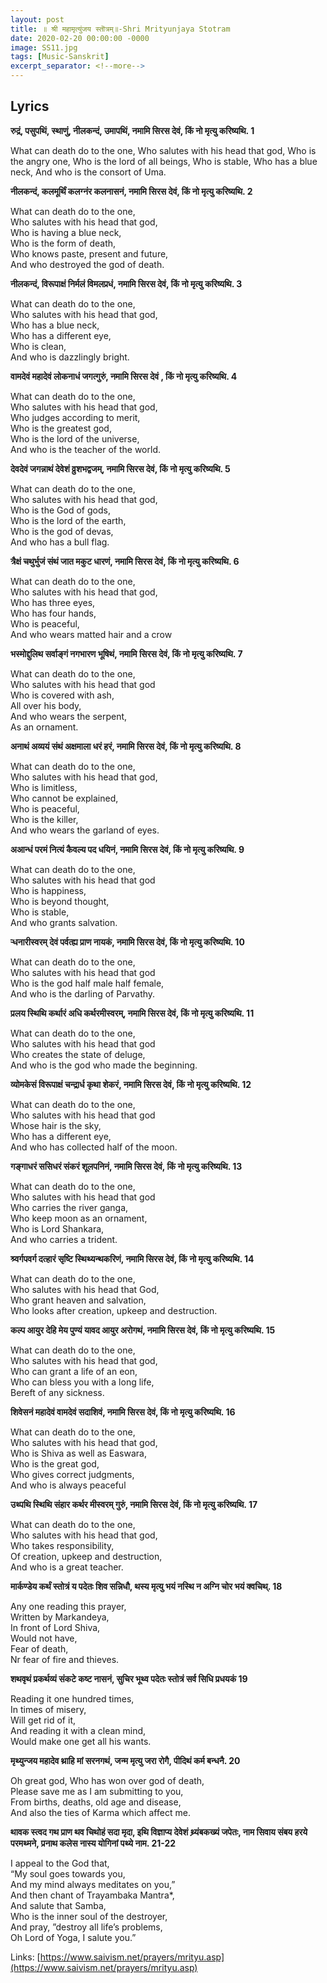 ```yaml
---
layout: post
title: ॥ श्री महामृत्युंजय स्तॊत्रम्‌॥-Shri Mrityunjaya Stotram
date: 2020-02-20 00:00:00 -0000
image: SS11.jpg
tags: [Music-Sanskrit]
excerpt_separator: <!--more-->
---
```

<!--more-->
## Lyrics

**रुद्रं, पसुपथिं, स्थाणुं, नीलकन्दं, उमापथिं,  नमामि सिरस देवं, किं नो मृत्यु करिष्यथि. 1**  

What can death do to the one,
Who salutes with his head that god,
Who is the angry one,
Who is the lord of all beings,
Who is stable,
Who has a blue neck,
And who is the consort of Uma.


**नीलकन्दं, कलमूर्थिं कलग्नंर कलनासनं,  नमामि सिरस देवं, किं नो मृत्यु करिष्यथि. 2** 

What can death do to the one,  
Who salutes with his head that god,  
Who is having a blue neck,  
Who is the form of death,  
Who knows paste, present and future,  
And who destroyed the god of death.

**नीलकन्दं, विरूपाक्षं निर्मलं विमलप्रधं,  नमामि सिरस देवं, किं नो मृत्यु करिष्यथि. 3**  

What can death do to the one,  
Who salutes with his head that god,  
Who has a blue neck,  
Who has a different eye,  
Who is clean,  
And who is dazzlingly bright.

**वामदेवं महादेवं लोकनाधं जगत्गुरुं,  नमामि सिरस देवं , किं नो मृत्यु करिष्यथि. 4**  

What can death do to the one,  
Who salutes with his head that god,  
Who judges according to merit,  
Who is the greatest god,  
Who is the lord of the universe,  
And who is the teacher of the world.

**देवदेवं जगन्नाथं देवेशं व्रुशभद्वजम्,  नमामि सिरस देवं, किं नो मृत्यु करिष्यथि. 5**  

What can death do to the one,  
Who salutes with his head that god,  
Who is the God of gods,  
Who is the lord of the earth,  
Who is the god of devas,  
And who has a bull flag.

**त्रैक्षं चथुर्भुजं संथं जात मकुट धारणं,  नमामि सिरस देवं, किं नो मृत्यु करिष्यथि. 6**  

What can death do to the one,  
Who salutes with his head that god,  
Who has three eyes,  
Who has four hands,  
Who is peaceful,  
And who wears matted hair and a crow

**भस्मोद्दुलिथ सर्वाङ्गं नगभारण भूषिथं,  नमामि सिरस देवं, किं नो मृत्यु करिष्यथि. 7**  

What can death do to the one,  
Who salutes with his head that god  
Who is covered with ash,  
All over his body,  
And who wears the serpent,  
As an ornament.

**अनाथं अव्ययं संथं अक्षमाला धरं हरं,  नमामि सिरस देवं, किं नो मृत्यु करिष्यथि. 8**  

What can death do to the one,  
Who salutes with his head that god,  
Who is limitless,  
Who cannot be explained,  
Who is peaceful,  
Who is the killer,  
And who wears the garland of eyes.

**अआन्धं परमं नित्यं कैवल्य पद धयिनं,  नमामि सिरस देवं, किं नो मृत्यु करिष्यथि. 9**  

What can death do to the one,  
Who salutes with his head that god  
Who is happiness,  
Who is beyond thought,  
Who is stable,  
And who grants salvation.

**ऱ्धनारीस्वरम् देवं पर्वत्ह्य प्राण नायकं,  नमामि सिरस देवं, किं नो मृत्यु करिष्यथि. 10** 

What can death do to the one,  
Who salutes with his head that god  
Who is the god half male half female,  
And who is the darling of Parvathy.

**प्रलय स्थिथि कर्थारं अधि कर्थरमीस्वरम्,  नमामि सिरस देवं, किं नो मृत्यु करिष्यथि. 11** 

What can death do to the one,  
Who salutes with his head that god  
Who creates the state of deluge,  
And who is the god who made the beginning.

**व्योमकेसं विरूपाक्षं चन्द्रार्ध कृथा शेकरं,  नमामि सिरस देवं, किं नो मृत्यु करिष्यथि. 12** 

What can death do to the one,  
Who salutes with his head that god  
Whose hair is the sky,  
Who has a different eye,  
And who has collected half of the moon.

**गङ्गाधरं ससिधरं संकरं शूलपनिनं,  नमामि सिरस देवं, किं नो मृत्यु करिष्यथि. 13** 

What can death do to the one,  
Who salutes with his head that god  
Who carries the river ganga,  
Who keep moon as an ornament,  
Who is Lord Shankara,  
And who carries a trident.

**श्र्वर्गपवर्ग दत्हारं सृष्टि स्थिथ्यन्थकरिणं,  नमामि सिरस देवं, किं नो मृत्यु करिष्यथि. 14** 

What can death do to the one,  
Who salutes with his head that God,  
Who grant heaven and salvation,  
Who looks after creation, upkeep and destruction.

**कल्प आयुर देहि मेय पुण्यं यावद आयुर अरोगथं,  नमामि सिरस देवं, किं नो मृत्यु करिष्यथि. 15**  

What can death do to the one,  
Who salutes with his head that god,  
Who can grant a life of an eon,  
Who can bless you with a long life,  
Bereft of any sickness.

**शिवेसनं महादेवं वामदेवं सदाशिवं,  नमामि सिरस देवं, किं नो मृत्यु करिष्यथि. 16** 

What can death do to the one,  
Who salutes with his head that god,  
Who is Shiva as well as Easwara,  
Who is the great god,  
Who gives correct judgments,  
And who is always peaceful

**उथ्पथि स्थिथि संहार कर्थर मीस्वरम् गुरुं,  नमामि सिरस देवं, किं नो मृत्यु करिष्यथि. 17** 

What can death do to the one,  
Who salutes with his head that god,  
Who takes responsibility,  
Of creation, upkeep and destruction,  
And who is a great teacher.

**मार्कण्डेय कर्थं स्तोत्रं य पदेतः शिव सन्निधौ,  थस्य मृत्यु भयं नस्थि न अग्नि चोर भयं क्वचिथ्. 18** 

Any one reading this prayer,  
Written by Markandeya,  
In front of Lord Shiva,  
Would not have,  
Fear of death,  
Nr fear of fire and thieves.

**शथवृथं प्रकर्थव्यं संकटे कष्ट नासनं,  सुचिर भूथ्व पदेतः स्तोत्रं सर्व सिधि प्रधयकं 19** 

Reading it one hundred times,  
In times of misery,  
Will get rid of it,  
And reading it with a clean mind,  
Would make one get all his wants.

**मृथ्युन्जय महादेव थ्राहि मां सरनगथं,  जन्म मृत्यु जरा रोगै, पीदिथं कर्म बन्धनै. 20**  

Oh great god, Who has won over god of death,  
Please save me as I am submitting to you,  
From births, deaths, old age and disease,  
And also the ties of Karma which affect me.


**थावक स्त्वद गथ प्राण थव चिथोहं सदा मृदा,  इथि विज्ञाप्य देवेशं थ्र्यंबकख्यं जपेतः,  नाम सिवाय संबय हरये परमथ्मने,  प्रनाथ कलेस नास्य योगिनां पथ्ये नाम. 21-22**

I appeal to the God that,  
“My soul goes towards you,  
And my mind always meditates on you,”  
And then chant of Trayambaka Mantra*,  
And salute that Samba,  
Who is the inner soul of the destroyer,  
And pray, ”destroy all life’s problems,  
Oh Lord of Yoga, I salute you.”


Links: [https://www.saivism.net/prayers/mrityu.asp](https://www.saivism.net/prayers/mrityu.asp)

